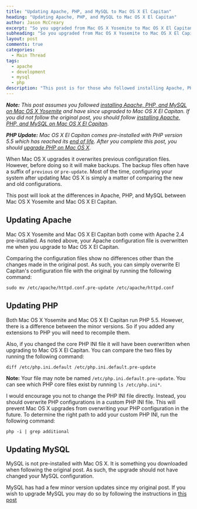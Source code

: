 ```yaml
---
title: "Updating Apache, PHP, and MySQL to Mac OS X El Capitan"
heading: "Updating Apache, PHP, and MySQL to Mac OS X El Capitan"
author: Jason McCreary
excerpt: "So you upgraded from Mac OS X Yosemite to Mac OS X El Capitan, huh?"
subheading: "So you upgraded from Mac OS X Yosemite to Mac OS X El Capitan, huh?"
layout: post
comments: true
categories:
  - Main Thread
tags:
  - apache
  - development
  - mysql
  - php
description: "This post is for those who followed installing Apache, PHP, and MySQL on Mac OS X Yosemite and upgraded to Mac OS X El Capitan."
---
```

***Note:** This post assumes you followed [installing Apache, PHP, and MySQL on Mac OS X Yosemite](/2014/11/install-apache-php-mysql-mac-os-x-yosemite/) and have since upgraded to Mac OS X El Capitan. If you did not follow the original post, you should follow [installing Apache, PHP, and MySQL on Mac OS X El Capitan](/2015/10/install-apache-php-mysql-mac-os-x-el-capitan/).*

***PHP Update:** Mac OS X El Capitan comes pre-installed with PHP version 5.5 which has reached its [end of life](http://php.net/supported-versions.php). After you complete this post, you should [upgrade PHP on Mac OS X](/2016/09/upgrade-php-mac-os-x/).*

When Mac OS X upgrades it overwrites previous configuration files. However, before doing so it will make backups. The backup files often have a suffix of `previous` or `pre-update`. Most of the time, configuring your system after updating Mac OS X is simply a matter of comparing the new and old configurations.

This post will look at the differences in Apache, PHP, and MySQL between Mac OS X Yosemite and Mac OS X El Capitan.

## Updating Apache
Mac OS X Yosemite and Mac OS X El Capitan both come with Apache 2.4 pre-installed. As noted above, your Apache configuration file is overwritten me when you upgrade to Mac OS X El Capitan.

Comparing the configuration files show no differences other than the changes made in the original post. As such, you can simply overwrite El Capitan's configuration file with the original by running the following command:

    sudo mv /etc/apache/httpd.conf.pre-update /etc/apache/httpd.conf

## Updating PHP
Both Mac OS X Yosemite and Mac OS X El Capitan run PHP 5.5. However, there is a difference between the minor versions. So if you added any extensions to PHP you will need to recompile them.

Also, if you changed the core PHP INI file it will have been overwritten when upgrading to Mac OS X El Capitan. You can compare the two files by running the following command:

    diff /etc/php.ini.default /etc/php.ini.default.pre-update

**Note:** Your file may note be named `/etc/php.ini.default.pre-update`. You can see which PHP core files exist by running `ls /etc/php.ini*`.

I would encourage you not to change the PHP INI file directly. Instead, you should overwrite PHP configurations in a custom PHP INI file. This will prevent Mac OS X upgrades from overwriting your PHP configuration in the future. To determine the right path to add your custom PHP INI, run the following command:

    php -i | grep additional

## Updating MySQL
MySQL is not pre-installed with Mac OS X. It is something you downloaded when following the original post. As such, the upgrade should not have changed your MySQL configuration.

MySQL has had a few minor version updates since my original post. If you wish to upgrade MySQL you may do so by following the instructions in [this post](http://coolestguidesontheplanet.com/upgrade-mysql-database-5-5-5-6-osx-10-8-mountan-lion/)

